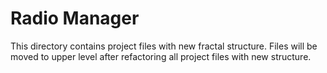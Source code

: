 # Radio Manager

This directory contains project files with new fractal structure.
Files will be moved to upper level after refactoring all project files with new structure.
